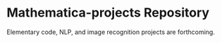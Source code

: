 # Mathematica-projects Repository
Elementary code, NLP, and image recognition projects are forthcoming.

